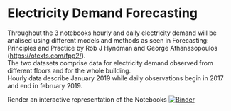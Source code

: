 # Electricity Demand Forecasting
Throughout the 3 notebooks hourly and daily electricity demand will be analised using different models and methods as seen in Forecasting: Principles and Practice by Rob J Hyndman and George Athanasopoulos (https://otexts.com/fpp2/).   
The two datasets comprise data for electricity demand observed from different floors and for the whole building.  
Hourly data describe January 2019 while daily observations begin in 2017 and end in february 2019.

Render an interactive representation of the Notebooks
[![Binder](https://mybinder.org/badge_logo.svg)](https://mybinder.org/v2/gh/DPaletti/ed-forecasting/HEAD)

